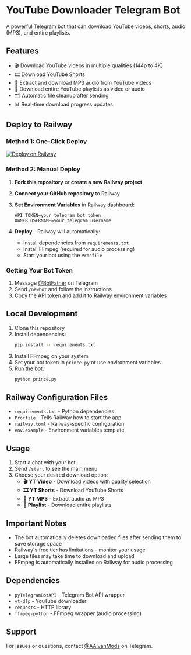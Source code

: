 # YouTube Downloader Telegram Bot

A powerful Telegram bot that can download YouTube videos, shorts, audio (MP3), and entire playlists.

## Features

- 🎬 Download YouTube videos in multiple qualities (144p to 4K)
- 🎞️ Download YouTube Shorts
- 🎵 Extract and download MP3 audio from YouTube videos
- 📃 Download entire YouTube playlists as video or audio
- 🗂️ Automatic file cleanup after sending
- 📊 Real-time download progress updates

## Deploy to Railway

### Method 1: One-Click Deploy
[![Deploy on Railway](https://railway.app/button.svg)](https://railway.app/template/your-template-id)

### Method 2: Manual Deploy

1. **Fork this repository** or **create a new Railway project**

2. **Connect your GitHub repository** to Railway

3. **Set Environment Variables** in Railway dashboard:
   ```
   API_TOKEN=your_telegram_bot_token
   OWNER_USERNAME=your_telegram_username
   ```

4. **Deploy** - Railway will automatically:
   - Install dependencies from `requirements.txt`
   - Install FFmpeg (required for audio processing)
   - Start your bot using the `Procfile`

### Getting Your Bot Token

1. Message [@BotFather](https://t.me/BotFather) on Telegram
2. Send `/newbot` and follow the instructions
3. Copy the API token and add it to Railway environment variables

## Local Development

1. Clone this repository
2. Install dependencies:
   ```bash
   pip install -r requirements.txt
   ```
3. Install FFmpeg on your system
4. Set your bot token in `prince.py` or use environment variables
5. Run the bot:
   ```bash
   python prince.py
   ```

## Railway Configuration Files

- `requirements.txt` - Python dependencies
- `Procfile` - Tells Railway how to start the app
- `railway.toml` - Railway-specific configuration
- `env.example` - Environment variables template

## Usage

1. Start a chat with your bot
2. Send `/start` to see the main menu
3. Choose your desired download option:
   - **🎬 YT Video** - Download videos with quality selection
   - **🎞️ YT Shorts** - Download YouTube Shorts
   - **🎵 YT MP3** - Extract audio as MP3
   - **📃 Playlist** - Download entire playlists

## Important Notes

- The bot automatically deletes downloaded files after sending them to save storage space
- Railway's free tier has limitations - monitor your usage
- Large files may take time to download and upload
- FFmpeg is automatically installed on Railway for audio processing

## Dependencies

- `pyTelegramBotAPI` - Telegram Bot API wrapper
- `yt-dlp` - YouTube downloader
- `requests` - HTTP library
- `ffmpeg-python` - FFmpeg wrapper (audio processing)

## Support

For issues or questions, contact [@AAlyanMods](https://t.me/AAlyanMods) on Telegram.
